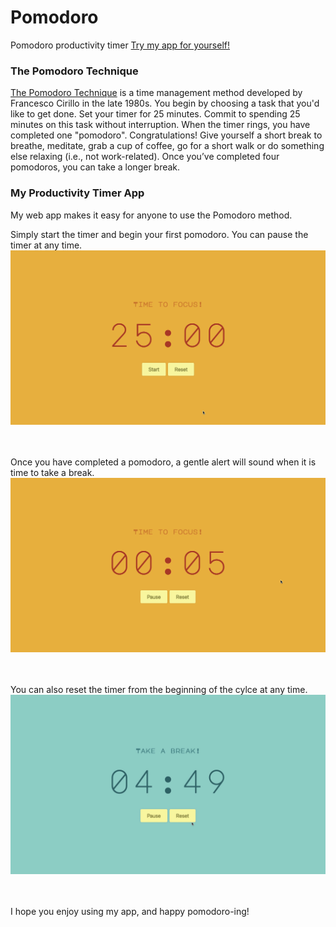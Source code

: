 # Pomodoro

Pomodoro productivity timer
[Try my app for yourself!](http://focus-timer.today/)

### The Pomodoro Technique

[The Pomodoro Technique](https://francescocirillo.com/pages/pomodoro-technique) is a time management method developed by Francesco Cirillo in the late 1980s. You begin by choosing a task that you'd like to get done. Set your timer for 25 minutes. Commit to spending 25 minutes on this task without interruption. When the timer rings, you have completed one "pomodoro". Congratulations! Give yourself a short break to breathe, meditate, grab a cup of coffee, go for a short walk or do something else relaxing (i.e., not work-related). Once you’ve completed four pomodoros, you can take a longer break.

### My Productivity Timer App

My web app makes it easy for anyone to use the Pomodoro method.

Simply start the timer and begin your first pomodoro. You can pause the timer at any time.
![Starting and pausing pomodoro timer](Screen-Recording-of-start-stop.gif)


<br/><br/>
Once you have completed a pomodoro, a gentle alert will sound when it is time to take a break.
![Screen changes to break screen](Screen-Recording-of-switching-to-break.gif)


<br/><br/>
You can also reset the timer from the beginning of the cylce at any time.
![Resetting timer](Screen-Recording-of-reset.gif)


<br/><br/>
I hope you enjoy using my app, and happy pomodoro-ing!
